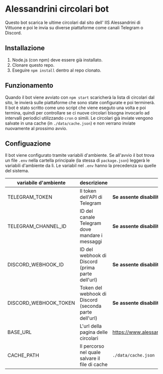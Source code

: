 # Alessandrini circolari bot

Questo bot scarica le ultime circolari dal sito dell' IIS Alessandrini di Vittuone e poi le invia su diverse piattaforme come canali Telegram o Discord.

## Installazione

1. Node.js (con npm) deve essere già installato.
2. Clonare questo repo.
3. Eseguire `npm install` dentro al repo clonato.

## Funzionamento

Quando il bot viene avviato con `npm start` scaricherà la lista di circolari dal sito, le invierà sulle piattaforme che sono state configurate e poi terminerà.
Il bot è stato scritto come uno script che viene eseguto una volta e poi termina, quindi per controllare se ci nuove circolari bisogna invocarlo ad intervalli periodici utilizzando `cron` o simili.
Le circolari già inviate vengono salvate in una cache (in `./data/cache.json`) e non verrano inviate nuovamente al prossimo avvio.

## Configuazione

Il bot viene configurato tramite variabili d'ambiente.
Se all'avvio il bot trova un file `.env` nella cartella principale (la stessa di `package.json`) leggerà le variabili d'ambiente da lì. Le variabil nel `.env` hanno la precedenza su quelle del sistema.

| variabile d'ambiente  | descrizione                                           | default                                                       |
| --------------------- | ----------------------------------------------------- | ------------------------------------------------------------- |
| TELEGRAM_TOKEN        | Il token dell'API di Telegram                         | **Se assente disabilita la piattaforma Telegram**             |
| TELEGRAM_CHANNEL_ID   | ID del canale Telegram dove mandare i messaggi        | **Se assente disabilita la piattaforma Telegram**             |
| DISCORD_WEBHOOK_ID    | ID del webhook di Discord (prima parte dell'url)      | **Se assente disabilita la piattaforma Discord**              |
| DISCORD_WEBHOOK_TOKEN | Token del webhook di Discord (seconda parte dell'url) | **Se assente disabilita la piattaforma Discord**              |
| BASE_URL              | L'url della pagina delle circolari                    | <https://www.alessandrinimainardi.edu.it/categoria/circolari> |
| CACHE_PATH            | Il percorso nel quale salvare il file di cache        | `./data/cache.json`                                           |
